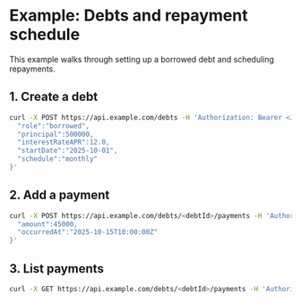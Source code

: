 # Example: Debts and repayment schedule

This example walks through setting up a borrowed debt and scheduling repayments.

## 1. Create a debt
```bash
curl -X POST https://api.example.com/debts -H 'Authorization: Bearer <JWT>' -H 'Content-Type: application/json' -d '{
  "role":"borrowed",
  "principal":500000,
  "interestRateAPR":12.0,
  "startDate":"2025-10-01",
  "schedule":"monthly"
}'
```

## 2. Add a payment
```bash
curl -X POST https://api.example.com/debts/<debtId>/payments -H 'Authorization: Bearer <JWT>' -H 'Content-Type: application/json' -d '{
  "amount":45000,
  "occurredAt":"2025-10-15T10:00:00Z"
}'
```

## 3. List payments
```bash
curl -X GET https://api.example.com/debts/<debtId>/payments -H 'Authorization: Bearer <JWT>'
```
